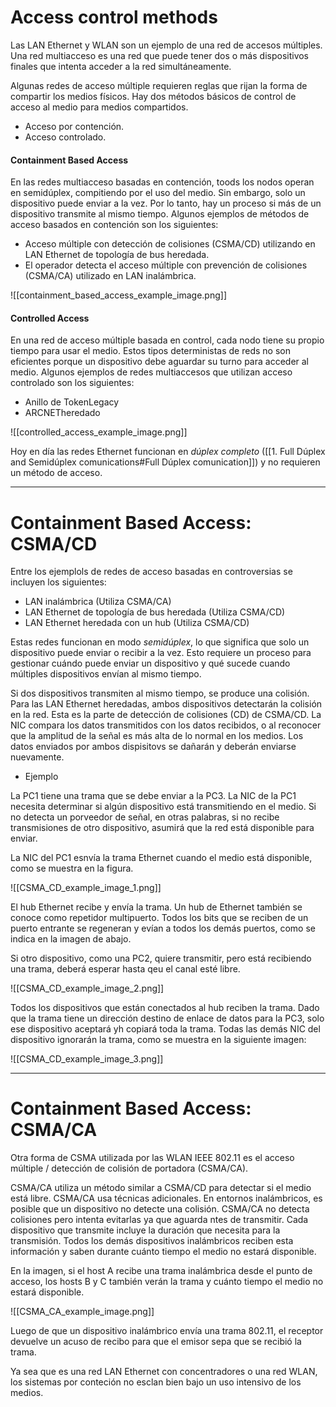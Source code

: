 # Access control methods

Las LAN Ethernet y WLAN son un ejemplo de una red de accesos múltiples. Una red multiacceso es una red que puede tener dos o más dispositivos finales que intenta acceder a la red simultáneamente.

Algunas redes de acceso múltiple requieren reglas que rijan la forma de compartir los medios físicos. Hay dos métodos básicos de control de acceso al medio para medios compartidos.

- Acceso por contención.
- Acceso controlado.
#### Containment Based Access

En las redes multiacceso basadas en contención, toods los nodos operan en semidúplex, compitiendo por el uso del medio. Sin embargo, solo un dispositivo puede enviar a la vez. Por lo tanto, hay un proceso si más de un dispositivo transmite al mismo tiempo. Algunos ejemplos de métodos de acceso basados en contención son los siguientes:

- Acceso múltiple con detección de colisiones (CSMA/CD) utilizando en LAN Ethernet de topología de bus heredada.
- El operador detecta el acceso múltiple con prevención de colisiones (CSMA/CA) utilizado en LAN inalámbrica.

![[containment_based_access_example_image.png]]

#### Controlled Access

En una red de acceso múltiple basada en control, cada nodo tiene su propio tiempo para usar el medio. Estos tipos deterministas de reds no son eficientes porque un dispositivo debe aguardar su turno para acceder al medio. Algunos ejemplos de redes multiaccesos que utilizan acceso controlado son los siguientes:

- Anillo de TokenLegacy
- ARCNETheredado

![[controlled_access_example_image.png]]

Hoy en día las redes Ethernet funcionan en *dúplex completo* ([[1. Full Dúplex and Semidúplex comunications#Full Dúplex comunication]]) y no requieren un método de acceso.

----
# Containment Based Access: CSMA/CD

Entre los ejemplols de redes de acceso basadas en controversias se incluyen los siguientes:

- LAN inalámbrica (Utiliza CSMA/CA)
- LAN Ethernet de topología de bus heredada (Utiliza CSMA/CD)
- LAN Ethernet heredada con un hub (Utiliza CSMA/CD)

Estas redes funcionan en modo *semidúplex*, lo que significa que solo un dispositivo puede enviar o recibir a la vez. Esto requiere un proceso para gestionar cuándo puede enviar un dispositivo y qué sucede cuando múltiples dispositivos envían al mismo tiempo.

Si dos dispositivos transmiten al mismo tiempo, se produce una colisión. Para las LAN Ethernet heredadas, ambos dispositivos detectarán la colisión en la red. Esta es la parte de detección de colisiones (CD) de CSMA/CD. La NIC compara los datos transmitidos con los datos recibidos, o al reconocer que la amplitud de la señal es más alta de lo normal en los medios. Los datos enviados por ambos dispisitovs se dañarán y deberán enviarse nuevamente.

- Ejemplo

La PC1 tiene una trama que se debe enviar a la PC3. La NIC de la PC1 necesita determinar si algún dispositivo está transmitiendo en el medio. Si no detecta un porveedor de señal, en otras palabras, si no recibe transmisiones de otro dispositivo, asumirá que la red está disponible para enviar.

La NIC del PC1 esnvía la trama Ethernet cuando el medio está disponible, como se muestra en la figura.

![[CSMA_CD_example_image_1.png]]

El hub Ethernet recibe y envía la trama. Un hub de Ethernet también se conoce como repetidor multipuerto. Todos los bits que se reciben de un puerto entrante se regeneran y evían a todos los demás puertos, como se indica en la imagen de abajo.

Si otro dispositivo, como una PC2, quiere transmitir, pero está recibiendo una trama, deberá esperar hasta qeu el canal esté libre.

![[CSMA_CD_example_image_2.png]]

Todos los dispositivos que están conectados al hub reciben la trama. Dado que la trama tiene un dirección destino de enlace de datos para la PC3, solo ese dispositivo aceptará yh copiará toda la trama. Todas las demás NIC del dispositivo ignorarán la trama, como se muestra en la siguiente imagen:

![[CSMA_CD_example_image_3.png]]

----
# Containment Based Access: CSMA/CA

Otra forma de CSMA utilizada por las WLAN IEEE 802.11 es el acceso múltiple / detección de colisión de portadora (CSMA/CA).

CSMA/CA utiliza un método similar a CSMA/CD para detectar si el medio está libre. CSMA/CA usa técnicas adicionales. En entornos inalámbricos, es posible que un dispositivo no detecte una colisión. CSMA/CA no detecta colisiones pero intenta evitarlas ya que aguarda ntes de transmitir. Cada dispositivo que transmite incluye la duración que necesita para la transmisión. Todos los demás dispositivos inalámbricos reciben esta información y saben durante cuánto tiempo el medio no estará disponible.

En la imagen, si el host A recibe una trama inalámbrica desde el punto de acceso, los hosts B y C también verán la trama y cuánto tiempo el medio no estará disponible.

![[CSMA_CA_example_image.png]]

Luego  de que un dispositivo inalámbrico envía una trama 802.11, el receptor devuelve un acuso de recibo para que el emisor sepa que se recibió la trama. 

Ya sea que es una red LAN Ethernet con concentradores o una red WLAN, los sistemas por conteción no esclan bien bajo un uso intensivo de los medios.


